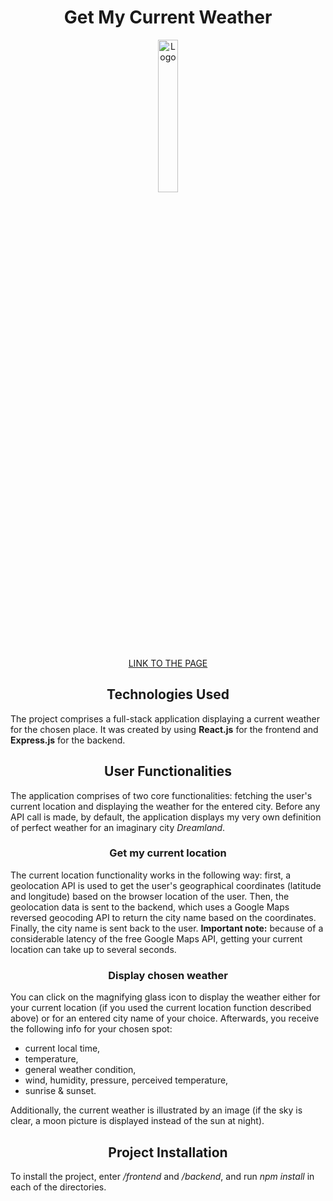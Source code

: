 <h1 align="center">Get My Current Weather</h1>

<p align="center">
<img src="https://cdn-icons-png.flaticon.com/512/979/979585.png" alt="Logo" width="25%" height="25%">
</p>

<p align="center"><a href="https://get-my-current-weather.netlify.app/">LINK TO THE PAGE</a></p>

<h2 align="center">Technologies Used</h2>

The project comprises a full-stack application displaying a current weather for the chosen place. It was created by using **React.js** for the frontend and **Express.js** for the backend.

<h2 align="center">User Functionalities</h2>

The application comprises of two core functionalities: fetching the user's current location and displaying the weather for the entered city. Before any API call is made, by default, the application displays my very own definition of perfect weather for an imaginary city _Dreamland_.

<h3 align="center">Get my current location</h3>

The current location functionality works in the following way: first, a geolocation API is used to get the user's geographical coordinates (latitude and longitude) based on the browser location of the user. Then, the geolocation data is sent to the backend, which uses a Google Maps reversed geocoding API to return the city name based on the coordinates. Finally, the city name is sent back to the user.
**Important note:** because of a considerable latency of the free Google Maps API, getting your current location can take up to several seconds.

<h3 align="center">Display chosen weather</h3>

You can click on the magnifying glass icon to display the weather either for your current location (if you used the current location function described above) or for an entered city name of your choice. Afterwards, you receive the following info for your chosen spot:

- current local time,
- temperature,
- general weather condition,
- wind, humidity, pressure, perceived temperature,
- sunrise & sunset.

Additionally, the current weather is illustrated by an image (if the sky is clear, a moon picture is displayed instead of the sun at night).

<h2 align="center">Project Installation</h2>

To install the project, enter _/frontend_ and _/backend_, and run _npm install_ in each of the directories.
